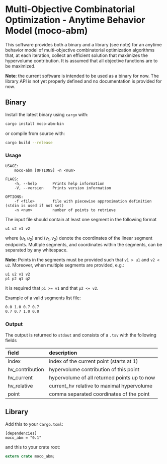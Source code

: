 # Multi-Objective Combinatorial Optimization - Anytime Behavior Model (moco-abm)

This software provides both a binary and a library (see note) for an anytime behavior model of multi-objective combinatorial optimization algorithms that, at each iteration, collect an efficient solution that maximizes the hypervolume contribution. It is assumed that all objective functions are to be maximized.

**Note**: the current software is intended to be used as a binary for now. The library API is not yet properly defined and no documentation is provided for now.

## Binary

Install the latest binary using `cargo` with:

```sh
cargo install moco-abm-bin
```

or compile from source with:

```sh
cargo build --release
```

### Usage

```
USAGE:
    moco-abm [OPTIONS] -n <num>

FLAGS:
    -h, --help       Prints help information
    -V, --version    Prints version information

OPTIONS:
    -f <file>        file with piecewise approximation definition (stdin is used if not set)
    -n <num>         number of points to retrieve
```

The input file should contain at least one segment in the following format

```
u1 u2 v1 v2
```

where $(u_1, u_2)$ and $(v_1, v_2)$ denote the coordinates of the linear segment endpoints. Multiple segments, and coordinates within the segments, can be separated by any whitespace.

**Note**: Points in the segments must be provided such that `v1 > u1` and `v2 < u2`. Moreover, when multiple segments are provided, e.g.:

```
u1 u2 v1 v2
p1 p2 q1 q2
```

it is required that `p1 >= v1` and that `p2 <= v2`.

Example of a valid segments list file:

```
0.0 1.0 0.7 0.7
0.7 0.7 1.0 0.0
```

### Output

The output is returned to `stdout` and consists of a `.tsv` with the following fields

| field           | description                                  |
|:----------------|:---------------------------------------------|
| index           | index of the current point (starts at 1)     |
| hv_contribution | hypervolume contribution of this point       |
| hv_current      | hypervolume of all returned points up to now |
| hv_relative     | current_hv relative to maximal hypervolume   |
| point           | comma separated coordinates of the point     |


## Library

Add this to your `Cargo.toml`:

```
[dependencies]
moco_abm = "0.1"
```

and this to your crate root:

```rust
extern crate moco_abm;
```
